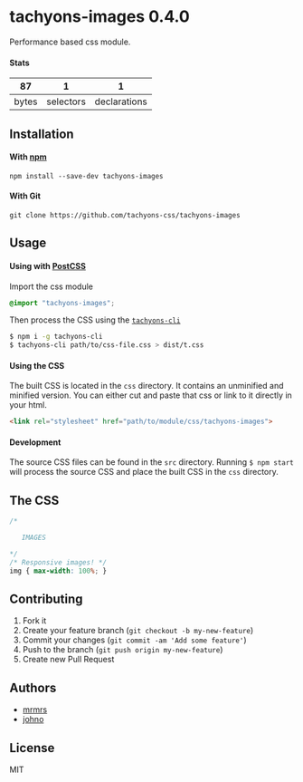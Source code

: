 # tachyons-images 0.4.0

Performance based css module.

#### Stats

87 | 1 | 1
---|---|---
bytes | selectors | declarations

## Installation

#### With [npm](https://npmjs.com)

```
npm install --save-dev tachyons-images
```

#### With Git

```
git clone https://github.com/tachyons-css/tachyons-images
```

## Usage

#### Using with [PostCSS](https://github.com/postcss/postcss)

Import the css module

```css
@import "tachyons-images";
```

Then process the CSS using the [`tachyons-cli`](https://github.com/tachyons-css/tachyons-cli)

```sh
$ npm i -g tachyons-cli
$ tachyons-cli path/to/css-file.css > dist/t.css
```

#### Using the CSS

The built CSS is located in the `css` directory. It contains an unminified and minified version.
You can either cut and paste that css or link to it directly in your html.

```html
<link rel="stylesheet" href="path/to/module/css/tachyons-images">
```

#### Development

The source CSS files can be found in the `src` directory.
Running `$ npm start` will process the source CSS and place the built CSS in the `css` directory.

## The CSS

```css
/*

   IMAGES

*/
/* Responsive images! */
img { max-width: 100%; }
```

## Contributing

1. Fork it
2. Create your feature branch (`git checkout -b my-new-feature`)
3. Commit your changes (`git commit -am 'Add some feature'`)
4. Push to the branch (`git push origin my-new-feature`)
5. Create new Pull Request

## Authors

* [mrmrs](http://mrmrs.io)
* [johno](http://johnotander.com)

## License

MIT

